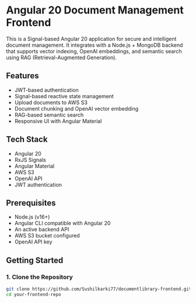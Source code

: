 # Angular 20 Document Management Frontend

This is a Signal-based Angular 20 application for secure and intelligent document management. It integrates with a Node.js + MongoDB backend that supports vector indexing, OpenAI embeddings, and semantic search using RAG (Retrieval-Augmented Generation).

## Features

- JWT-based authentication
- Signal-based reactive state management
- Upload documents to AWS S3
- Document chunking and OpenAI vector embedding
- RAG-based semantic search
- Responsive UI with Angular Material

## Tech Stack

- Angular 20
- RxJS Signals
- Angular Material
- AWS S3
- OpenAI API
- JWT authentication

## Prerequisites

- Node.js (v16+)
- Angular CLI compatible with Angular 20
- An active backend API
- AWS S3 bucket configured
- OpenAI API key

## Getting Started

### 1. Clone the Repository

```bash
git clone https://github.com/Sushilkarki77/documentlibrary-frontend.git
cd your-frontend-repo
